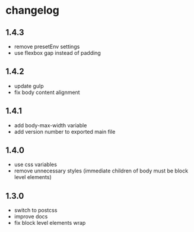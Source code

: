# changelog

## 1.4.3

- remove presetEnv settings
- use flexbox gap instead of padding

## 1.4.2

- update gulp
- fix body content alignment

## 1.4.1

- add body-max-width variable
- add version number to exported main file

## 1.4.0

- use css variables
- remove unnecessary styles (immediate children of body must be block level elements)

## 1.3.0

- switch to postcss
- improve docs
- fix block level elements wrap
